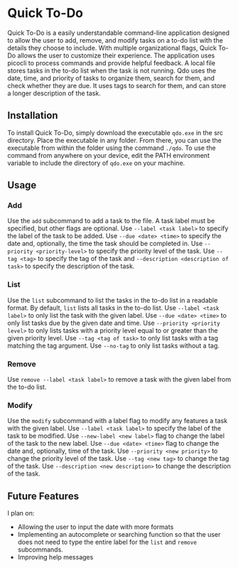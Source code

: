 # Quick To-Do
Quick To-Do is a easily understandable command-line application designed to allow the user to add, remove, and modify tasks on a to-do list with the details they choose to include.
With multiple organizational flags, Quick To-Do allows the user to customize their experience. The application uses picocli to process commands and provide helpful feedback. 
A local file stores tasks in the to-do list when the task is not running. Qdo uses the date, time, and 
priority of tasks to organize them, search for them, and check whether they are due. It uses tags to search for them, 
and can store a longer description of the task.
## Installation
To install Quick To-Do, simply download the executable `qdo.exe` in the src directory.
Place the executable in any folder. From there, you can use the executable from within
the folder using the command `./qdo`. To use the command from anywhere on your device,
edit the PATH environment variable to include the directory of `qdo.exe` on your machine.
## Usage
### Add
Use the `add` subcommand to add a task to the file. A task label must be specified, but other flags are optional. 
Use `--label <task label>` to specify the label of the task to be added.
Use `--due <date> <time>`  to specify the date and, optionally, the time the task should be completed in.
Use `--priority <priority-level>` to specify the priority level of the task.
Use `--tag <tag>` to specify the tag of the task and `--description <description of task>` to specify the description of the task.
### List
Use the `list` subcommand to list the tasks in the to-do list in a readable format. By default, `list` lists all tasks in the to-do list. 
Use `--label <task label>` to only list the task with the given label.
Use `--due <date> <time>` to only list tasks due by the given date and time.
Use `--priority <priority level>` to only lists tasks with a priority level equal to or greater than the given priority level.
Use `--tag <tag of task>` to only list tasks with a tag matching the tag argument.
Use `--no-tag` to only list tasks without a tag.
### Remove
Use `remove --label <task label>` to remove a task with the given label from the to-do list.

### Modify
Use the `modify` subcommand with a label flag to modify any features a task with the given label.
Use `--label <task label>` to specify the label of the task to be modified.
Use `--new-label <new label>` flag to change the label of the task to the new label.
Use `--due <date> <time>` flag to change the date and, optionally, time of the task.
Use `--priority <new priority>` to change the priority level of the task.
Use `--tag <new tag>` to change the tag of the task.
Use `--description <new description>` to change the description of the task.
## Future Features
I plan on:
- Allowing the user to input the date with more formats
- Implementing an autocomplete or searching function so that the user does not need to type the entire label for the `list` and `remove` subcommands.
- Improving help messages